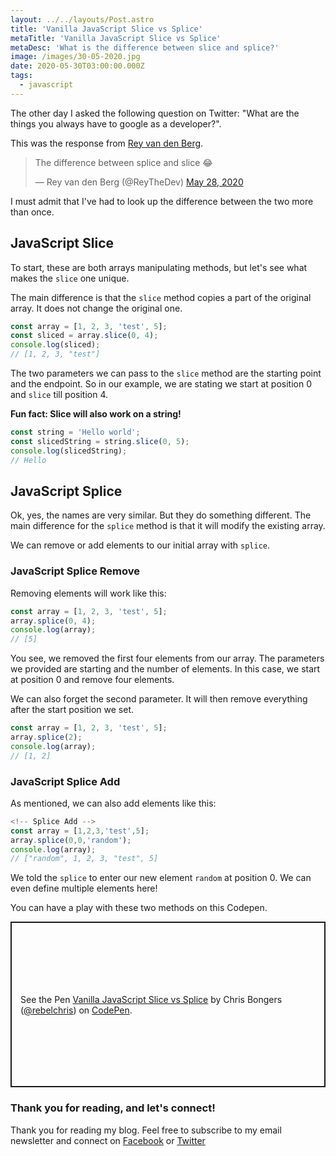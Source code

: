 ```yaml
---
layout: ../../layouts/Post.astro
title: 'Vanilla JavaScript Slice vs Splice'
metaTitle: 'Vanilla JavaScript Slice vs Splice'
metaDesc: 'What is the difference between slice and splice?'
image: /images/30-05-2020.jpg
date: 2020-05-30T03:00:00.000Z
tags:
  - javascript
---
```


The other day I asked the following question on Twitter: "What are the things you always have to google as a developer?".

This was the response from [Rey van den Berg](https://twitter.com/ReyTheDev).

<blockquote class="twitter-tweet"><p lang="en" dir="ltr">The difference between splice and slice 😂</p>&mdash; Rey van den Berg (@ReyTheDev) <a href="https://twitter.com/ReyTheDev/status/1266037722055090176?ref_src=twsrc%5Etfw">May 28, 2020</a></blockquote> <script async src="https://platform.twitter.com/widgets.js" charset="utf-8"></script>

I must admit that I've had to look up the difference between the two more than once.

## JavaScript Slice

To start, these are both arrays manipulating methods, but let's see what makes the `slice` one unique.

The main difference is that the `slice` method copies a part of the original array. It does not change the original one.

```js
const array = [1, 2, 3, 'test', 5];
const sliced = array.slice(0, 4);
console.log(sliced);
// [1, 2, 3, "test"]
```

The two parameters we can pass to the `slice` method are the starting point and the endpoint. So in our example, we are stating we start at position 0 and `slice` till position 4.

**Fun fact: Slice will also work on a string!**

```js
const string = 'Hello world';
const slicedString = string.slice(0, 5);
console.log(slicedString);
// Hello
```

## JavaScript Splice

Ok, yes, the names are very similar. But they do something different.
The main difference for the `splice` method is that it will modify the existing array.

We can remove or add elements to our initial array with `splice`.

### JavaScript Splice Remove

Removing elements will work like this:

```js
const array = [1, 2, 3, 'test', 5];
array.splice(0, 4);
console.log(array);
// [5]
```

You see, we removed the first four elements from our array.
The parameters we provided are starting and the number of elements. In this case, we start at position 0 and remove four elements.

We can also forget the second parameter. It will then remove everything after the start position we set.

```js
const array = [1, 2, 3, 'test', 5];
array.splice(2);
console.log(array);
// [1, 2]
```

### JavaScript Splice Add

As mentioned, we can also add elements like this:

```js
<!-- Splice Add -->
const array = [1,2,3,'test',5];
array.splice(0,0,'random');
console.log(array);
// ["random", 1, 2, 3, "test", 5]
```

We told the `splice` to enter our new element `random` at position 0. We can even define multiple elements here!

You can have a play with these two methods on this Codepen.

<p class="codepen" data-height="265" data-theme-id="dark" data-default-tab="js,result" data-user="rebelchris" data-slug-hash="LYpKqgX" style="height: 265px; box-sizing: border-box; display: flex; align-items: center; justify-content: center; border: 2px solid; margin: 1em 0; padding: 1em;" data-pen-title="Vanilla JavaScript Slice vs Splice">
  <span>See the Pen <a href="https://codepen.io/rebelchris/pen/LYpKqgX">
  Vanilla JavaScript Slice vs Splice</a> by Chris Bongers (<a href="https://codepen.io/rebelchris">@rebelchris</a>)
  on <a href="https://codepen.io">CodePen</a>.</span>
</p>
<script async src="https://static.codepen.io/assets/embed/ei.js"></script>

### Thank you for reading, and let's connect!

Thank you for reading my blog. Feel free to subscribe to my email newsletter and connect on [Facebook](https://www.facebook.com/DailyDevTipsBlog) or [Twitter](https://twitter.com/DailyDevTips1)
